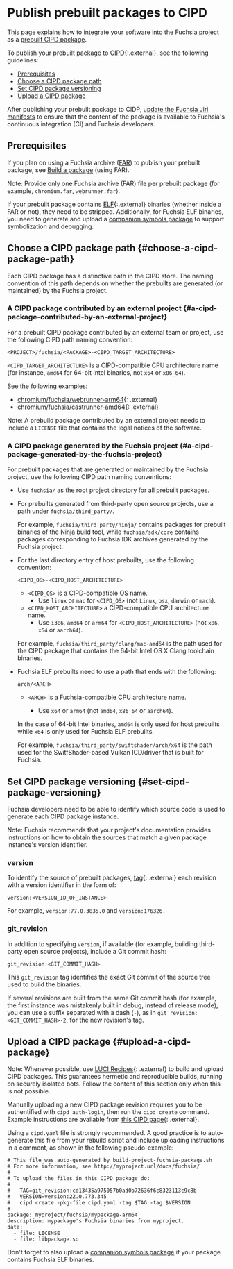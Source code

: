 # Publish prebuilt packages to CIPD

This page explains how to integrate your software into the Fuchsia project as a
[prebuilt CIPD package](/docs/concepts/prebuilt_packages/prebuilt_cipd_packages_in_fuchsia.md).

To publish your prebuilt package to
[CIPD](https://github.com/luci/luci-go/tree/HEAD/cipd){:.external},
see the following guidelines:

*   [Prerequisites](#prerequisites)
*   [Choose a CIPD package path](#choose-a-cipd-package-path)
*   [Set CIPD package versioning](#set-cipd-package-versioning)
*   [Upload a CIPD package](#upload-a-cipd-package)

After publishing your prebuilt package to CIDP,
[update the Fuchsia Jiri manifests](/docs/development/prebuilt_packages/make_your_cipd_package_visible_to_fuchsia_developers.md)
to ensure that the content of the package is available to Fuchsia's
continuous integration (CI) and Fuchsia developers.

## Prerequisites

If you plan on using a Fuchsia archive
([FAR](/docs/concepts/source_code/archive_format.md)) to publish your prebuilt
package, see
[Build a package](/docs/development/idk/documentation/packages.md#build-package)
(using FAR).

Note: Provide only one Fuchsia archive (FAR) file per prebuilt package (for example,
`chromium.far`, `webrunner.far`).

If your prebuilt package contains
[ELF](https://en.wikipedia.org/wiki/Executable_and_Linkable_Format){:.external}
binaries (whether inside a FAR or not), they need to be stripped. Additionally,
for Fuchsia ELF binaries, you need to generate and upload a
[companion symbols package](/docs/development/prebuilt_packages/publish_a_cipd_symbols_package_for_elf_binaries.md)
to support symbolization and debugging.

## Choose a CIPD package path {#choose-a-cipd-package-path}

Each CIPD package has a distinctive path in the CIPD store. The naming
convention of this path depends on whether the prebuilts are generated (or
maintained) by the Fuchsia project.

### A CIPD package contributed by an external project {#a-cipd-package-contributed-by-an-external-project}

For a prebuilt CIPD package contributed by an external team or project,
use the following CIPD path naming convention:

```none
<PROJECT>/fuchsia/<PACKAGE>-<CIPD_TARGET_ARCHITECTURE>
```

`<CIPD_TARGET_ARCHITECTURE>` is a CIPD-compatible CPU architecture
name (for instance, `amd64` for 64-bit Intel binaries, not `x64` or
`x86_64`).

See the following examples:

*   [chromium/fuchsia/webrunner-arm64](https://chrome-infra-packages.appspot.com/p/chromium/fuchsia/webrunner-arm64/+/){: .external}
*   [chromium/fuchsia/castrunner-amd64](https://chrome-infra-packages.appspot.com/p/chromium/fuchsia/castrunner-amd64/+/){: .external}

Note: A prebuild package contributed by an external project needs to include
a `LICENSE` file that contains the legal notices of the software.

### A CIPD package generated by the Fuchsia project {#a-cipd-package-generated-by-the-fuchsia-project}

For prebuilt packages that are generated or maintained by the Fuchsia project,
use the following CIPD path naming conventions:

*   Use `fuchsia/` as the root project directory for all prebuilt packages.

*   For prebuilts generated from third-party open source projects, use a path
    under `fuchsia/third_party/`.

    For example, `fuchsia/third_party/ninja/` contains packages for prebuilt
    binaries of the Ninja build tool, while `fuchsia/sdk/core` contains packages
    corresponding to Fuchsia IDK archives generated by the Fuchsia project.

*   For the last directory entry of host prebuilts, use the following
    convention:

    ```none
    <CIPD_OS>-<CIPD_HOST_ARCHITECTURE>
    ```

    *   `<CIPD_OS>` is a CIPD-compatible OS name.
        *   Use `linux` or `mac` for `<CIPD_OS>` (not `Linux`, `osx`, `darwin`
            or `mach`).
    *   `<CIPD_HOST_ARCHITECTURE>` a CIPD-compatible CPU architecture name.
        *   Use `i386`, `amd64` or `arm64` for `<CIPD_HOST_ARCHITECTURE>` (not
            `x86`, `x64` or `aarch64`).

    For example, `fuchsia/third_party/clang/mac-amd64` is the path used for the
    CIPD package that contains the 64-bit Intel OS X Clang toolchain binaries.

*   Fuchsia ELF prebuilts need to use a path that ends with the following:

    ```none
    arch/<ARCH>
    ```

    *  `<ARCH>` is a Fuchsia-compatible CPU architecture name.

       *  Use `x64` or `arm64` (not `amd64`, `x86_64` or `aarch64`).

    In the case of 64-bit Intel binaries, `amd64` is only used for
    host prebuilts while `x64` is only used for Fuchsia ELF prebuilts.

    For example, `fuchsia/third_party/swiftshader/arch/x64` is the path used for
    the SwitfShader-based Vulkan ICD/driver that is built for Fuchsia.

## Set CIPD package versioning {#set-cipd-package-versioning}

Fuchsia developers need to be able to identify which source code is used to
generate each CIPD package instance.

Note: Fuchsia recommends that your project's documentation provides instructions
on how to obtain the sources that match a given package instance's version
identifier.

### version

To identify the source of prebuilt packages,
[tag](https://github.com/luci/luci-go/tree/HEAD/cipd#tags){: .external} each
revision with a version identifier in the form of:

```none
version:<VERSION_ID_OF_INSTANCE>
```

For example, `version:77.0.3835.0` and `version:176326.`

### git_revision

In addition to specifying `version`, if available (for example, building
third-party open source projects), include a Git commit hash:

```none
git_revision:<GIT_COMMIT_HASH>
```

This `git_revision` tag identifies the exact Git commit of the source tree used
to build the binaries.

If several revisions are built from the same Git commit hash (for example,
the first instance was mistakenly built in debug, instead of release mode),
you can use a suffix separated with a dash (`-`), as in
`git_revision:<GIT_COMMIT_HASH>-2`, for the new revision's tag.

## Upload a CIPD package {#upload-a-cipd-package}

Note: Whenever possible, use
[LUCI Recipes](https://github.com/luci/recipes-py){: .external} to build and
upload CIPD packages. This guarantees hermetic and reproducible builds, running
on securely isolated bots. Follow the content of this section only when this is
not possible.

Manually uploading a new CIPD package revision requires you to be authentified
with `cipd auth-login`, then run the `cipd create` command. Example instructions
are available from
[this CIPD page](https://g3doc.corp.google.com/company/teams/chrome/ops/luci/cipd.md?cl=head#creating-a-new-package){: .external}.

Using a `cipd.yaml` file is strongly recommended. A good practice is to
auto-generate this file from your rebuild script and include uploading
instructions in a comment, as shown in the following pseudo-example:

```none
# This file was auto-generated by build-project-fuchsia-package.sh
# For more information, see http://myproject.url/docs/fuchsia/
#
# To upload the files in this CIPD package do:
#
#   TAG=git_revision:cd13435a975057b0ad0b72636f6c8323113c9c8b
#   VERSION=version:22.0.773.345
#   cipd create -pkg-file cipd.yaml -tag $TAG -tag $VERSION
#
package: myproject/fuchsia/mypackage-arm64
description: mypackage's Fuchsia binaries from myproject.
data:
  - file: LICENSE
  - file: libpackage.so
```

Don't forget to also upload a
[companion symbols package](/docs/development/prebuilt_packages/publish_a_cipd_symbols_package_for_elf_binaries.md)
if your package contains Fuchsia ELF binaries.

